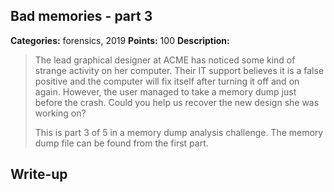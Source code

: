 ## Bad memories - part 3

**Categories:** forensics, 2019
**Points:** 100
**Description:**

>  The lead graphical designer at ACME has noticed some kind of strange
>  activity on her computer. Their IT support believes it is a false
>  positive and the computer will fix itself after turning it off and 
>  on again. However, the user managed to take a memory dump just before
>  the crash. Could you help us recover the new design she was working on?
>  
>  
>  This is part 3 of 5 in a
>  memory dump analysis challenge.
>  The memory dump file can be found from the first part.


## Write-up

